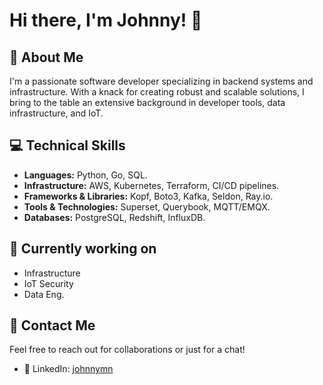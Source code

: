 # Hi there, I'm Johnny! 👋

## 🚀 About Me
I'm a passionate software developer specializing in backend systems and infrastructure. With a knack for creating robust and scalable solutions, I bring to the table an extensive background in developer tools, data infrastructure, and IoT.

## 💻 Technical Skills
- **Languages:** Python, Go, SQL.
- **Infrastructure:** AWS, Kubernetes, Terraform, CI/CD pipelines.
- **Frameworks & Libraries:** Kopf, Boto3, Kafka, Seldon, Ray.io.
- **Tools & Technologies:** Superset, Querybook, MQTT/EMQX.
- **Databases:** PostgreSQL, Redshift, InfluxDB.

## 🔭 Currently working on
- Infrastructure
- IoT Security
- Data Eng. 

## 📩 Contact Me
Feel free to reach out for collaborations or just for a chat!
- 🔗 LinkedIn: [johnnymn](https://www.linkedin.com/in/johnnymn)
 
